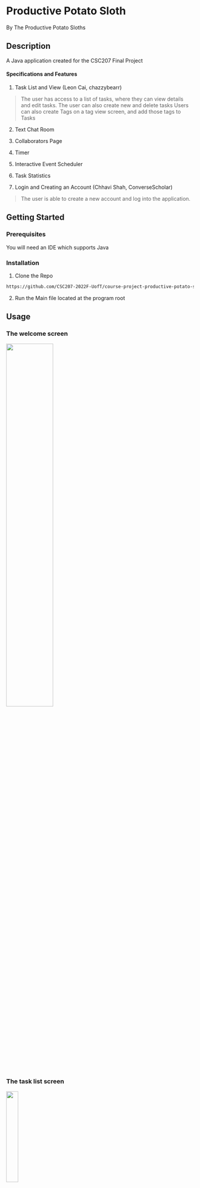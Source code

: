 # Productive Potato Sloth
By The Productive Potato Sloths

## Description
A Java application created for the CSC207 Final Project

#### Specifications and Features
1. Task List and View (Leon Cai, chazzybearr)
>The user has access to a list of tasks, where they can view details and edit tasks. 
>The user can also create new and delete tasks
>Users can also create Tags on a tag view screen, and add those tags to Tasks

2. Text Chat Room

3. Collaborators Page

4. Timer
 
5. Interactive Event Scheduler

6. Task Statistics 

7. Login and Creating an Account (Chhavi Shah, ConverseScholar)
> The user is able to create a new account and log into the application.


## Getting Started
### Prerequisites
You will need an IDE which supports Java

### Installation
1. Clone the Repo
```sh
https://github.com/CSC207-2022F-UofT/course-project-productive-potato-sloth.git
```

2. Run the Main file located at the program root

## Usage

### The welcome screen
<img src="https://user-images.githubusercontent.com/82430669/206600368-fb7e4f7a-5989-4727-b01e-5cf32079cad2.png" width=50% height=50%>

### The task list screen
<img src="https://user-images.githubusercontent.com/82430669/206600407-65c71fcf-c67b-4e8d-8698-df559dc43104.png" width=25% height=25%>

 
### Editing a task
<img src="https://user-images.githubusercontent.com/82430669/206600620-cb13f051-703d-42cd-8423-f930c04af0ff.png" width=50% height=50%>

### The tag list screen
<img src="https://user-images.githubusercontent.com/82430669/206600686-729ceb59-dc5b-409e-bd9b-72421b5061fa.png" width=25% height=25%>
### the ChatRoom screen
![Screenshot (559)](https://user-images.githubusercontent.com/113304165/206635355-a03068c0-7066-45c9-bbf3-5a4787c3dd32.png)


## Roadmap

## Contributing
Contributions are **greatly appreciated**! 

If you have suggested changes that would make this project better, please fork this repo and make a pull request!

1. Clone the repo
```
git clone https://github.com/CSC207-2022F-UofT/course-project-productive-potato-sloth.git
```

2. Create a new branch
```
git checkout -b ＜your-amazing-feature＞
```

3. Push your changes
```
git commit -m <your-amazing-commit-message>
```

4. Push to origin
```
git push origin <your-amazing-feature>
```

5. Open a pull request

## Contributer Specific Notes
### Leon Cai (chazzybearr)

For some design choices I made:

> I chose to have only one TaskRequestModel and TaskResponse model class, rather than having request and response model classes for each use case.
> 
> As stated above, with 12 use cases, I would have to have an additional 24 classes (one TaskRequest and one TaskResponse).
> 
> For a program of this size, I concluded it would be unnecessary to have such a titanic quantity of lazy classes.
> 
> Thus, I made the choice to combine all the request and response models into one class each.
> 
> Though this does break clean architecture in the Single Responsibility Principle, I concluded that if this program were to expand, it would be trivial to break the generic TaskRequest and Response models for their separate use cases.
> 
> Same comments and reasoning with the TagResponse and Request Models

Tests: 

> My tests are located in my [branch](https://github.com/CSC207-2022F-UofT/course-project-productive-potato-sloth/tree/1-feature-1-task-list/src/test/java)
> 
> I've added many extensive tests to my use cases and controllers. 
> 
> I've made effective use of the @ParamaterizedTest feature, ensuring that I test every edge case of string, including multiple characters, one character, and the empty string
> 
> Additionally, I've used the @BeforeEach and @AfterEach to instantiate a simulated database and saved it in a temporary file. 
> 
> After the tests have finished, the method annotatied with @AfterEach removes all objects in the simulated database, ensuring that the next test that is run starts from a clean state.

Roadmap:
> One of the features I planned to implement was the ability to add colours to tags, and have the corresponding tasks appear with those colours. 
> 
> This feature has not been implemented in the latest commit, so throughout my code, I have used placeholder colours. 
> 
> Implementing the feature will require minimal changes to the code, as I simply have to replace the placeholder values with the values submitted by the user

Design patterns:

1. Simple Factory


    > I've used the Simple Factory to abstract away the process of creating tasks. 
    > 
    > This ensures that any future changes to the constructor(s) of Task will only require changes to the Factory, as the only hard dependency occurs in this class.
    > 
    > This choice has followed the Open/Closed principle, as this factory can easily be extended for additional constructors, but closed for changes, as the constructors which already exist in the factory will never change
    > 
    > In the future, implementing a builder design pattern would make more sense, as a Task can be instantiated in multiple ways (with/without a description, w/wo tags etc)

2. Observer

    
    > The observer pattern is used between my screens, where the observers are the screens which display the list of Tasks and Tags to the user. 
    > 
    > Any potential sources of change to the view model implement subject, which the observers will reflect.
    > 
    > This separates the cause and the effect of the change, and additionally follows clean architecture as creating a new info screen requires simply subscribing it to the subject

### Dawei He (Dawei-He2002)
Roadmap:
> Originally, I had wanted to implement an editing message feature that would allow users to edit messages they sent to the view. This turned out to be not implemented because of time constraints. However, given some free time later I can easily add the requirred controllers, presenters, usecases and UI elements since it would require very little modification of existing code.
Tests:
> I have comprehensive tests for all classes except for the View and initialization methods. The View and initialization are not tested because they can be "tested" and debugged by running the local main (ChatRoomDemo) method and using the debugger to fix any errors.
Design choices:
> I have rigorously adhered to the Dependency Inversion Principle throughout the entirety of my project. I did not feel the need to implement any design patterns because of the relative simplicity and lack of complex inheritance hierarchies inside my feature. However, I did adhere to SOLID principles whenever possible.
> In the initization controller class, I created an InputBoundary with the controller. Although this is a potential breach of Clean Architecture practices, there was no other way to initialize the ChatRoom without any initialized classes. Since a CHatRoom cannot be initialized without at least one Task and one User, it cannot be initialized directly on Main like many of the other screens, so I have to rely on Leon's Task view initializing my screen.

### Chhavi Shah (ConverseScholar)
Roadmap:
> From the Login screen, I wanted to allow the User to go to the Create Account page so create an account that then redirects them back to the login page once the account is created. 
> Additionally, we have a Welcome Screen that allows Users to edit Tasks, schedule Events, etc, and Login and Create an Account. This of course is not ideal as we would like the User to see and interact with the Welcome Screen after logging in (so after they've created an account too). So this is something I want to update at a later stage. 
> Finally, I wanted to implement a Settings page that, at the basic level, allowed Users to change their Calendar view (to either include / remove weekends from their View) and change their password, which I was unable to within my given timeframe. 


Tests:
> I have ran tests for my two use cases of Login and CreateAccount which ensure that both work as required. 


Design Patterns:
> I haven't really used any design patterns as the code I needed to implement was rather straight-forward and I thought that using a design pattern would complicate the simplicity of the implementation. There is of course scope to use a design pattern for what I've implemented (like Factory for User).

### Khai Nguyen (kldtntg)
1. *Please run the class InvitationMainScreen to see the demonstration of the invitation management system*
Clean architectures are used extensively across the programs, where concrete classes (such as controllers and interactors) depend on abstractions instead of one another. SOLID principles are also utilized to make the code clean and readable.

Dependency injection is used throughout the program to help eliminate hard dependency across layers/ entities. An example would be the gateways being initialize in Main and passed to the screens to avoid hard dependencies. 

2. The entity objects are tested thoroughly.

The use cases are tested by checking whether the interactors result in appropriate changes to the entities. The output data sent to the presenters by the interactors are also tested to see if they are expected.

3.Design patterns are not used in my implementation of the feature, but they will be utilized moving forward to write a cleaner/ more maintaiable code base. An example would be the observer pattern being used to update the accept/declineInvitation screen with tasks corresponding a sender as soon as that sender is chosen. 
## Licence
This project is under the MIT Licence

## Contact

